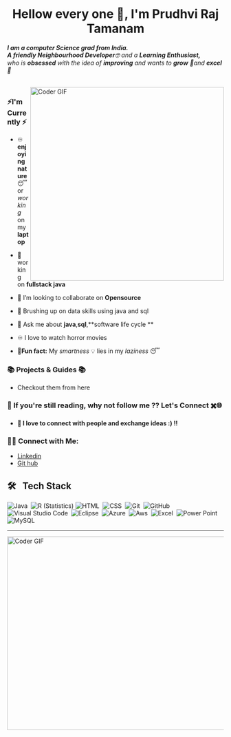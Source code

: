 
<h1 align="center">Hellow every one 👋, I'm Prudhvi Raj Tamanam</h1>


<p>
  <em>
<b>I am a  computer Science grad from India.</b> <br>
<b>A friendly Neighbourhood Developer</b>🤓 and a <b>Learning Enthusiast,</b>&nbsp;  </br>who is <b>obsessed</b>
 with the idea of <b>improving</b> and wants  to 
 <b>grow</b> 🚀and 
 <b>excel</b> 🏅 <br>
 </em>
  
</p>
<br>




<img align="right" src= "https://user-images.githubusercontent.com/93423367/210097822-d1fd437a-0e6e-4d96-8fb4-72ffb0f2d895.gif" alt="Coder GIF"  align="right" width="450">



### ⚡️**I'm** Currently ⚡️


- ♾️ **enjoying nature** 😴 or *working* on my **laptop** 
- 🔭  working on **fullstack java**
- 👯 I’m looking to collaborate on **Opensource**
- 🎃 Brushing up on data  skills using java and sql
- 💬 Ask me about **java**,**sql**,**software life cycle **

- ♾️ I love to watch horror movies

- 🔄️**Fun fact:** My *smartness* 💡 lies in my *laziness* 😴 </br>

### 📚 Projects & Guides 📚
- Checkout them from here

### <b>📖 If you're still reading, why not follow me ?? Let's Connect ✖️🌐
- 💬 I love to connect with  people and exchange ideas :) !!</b>

<h3 align="left"> 🙌🏻 Connect with Me:</h3>

- [Linkedin](https://www.linkedin.com/in/prudhviraj0010001/)
- [Git hub](https://github.com/TamanamPrudhvi)



## 🛠 &nbsp; Tech Stack

![Java](https://img.shields.io/badge/-Java-05122A?style=flat&logo=Java&logoColor=FFA518)&nbsp;
![R (Statistics)](https://img.shields.io/badge/-R-05122A?style=flat&logo=R&logoColor=276DC3)
![HTML](https://img.shields.io/badge/-HTML-05122A?style=flat&logo=HTML5)&nbsp;
![CSS](https://img.shields.io/badge/-CSS-05122A?style=flat&logo=CSS3&logoColor=1572B6)&nbsp;
![Git](https://img.shields.io/badge/-Git-05122A?style=flat&logo=git)&nbsp;
![GitHub](https://img.shields.io/badge/-GitHub-05122A?style=flat&logo=github)&nbsp;
![Visual Studio Code](https://img.shields.io/badge/-Visual%20Studio%20Code-05122A?style=flat&logo=visual-studio-code&logoColor=007ACC)&nbsp;
![Eclipse](https://img.shields.io/badge/-Eclipse-05122A?style=flat&logo=eclipse-ide&logoColor=A8B9CC)&nbsp;
![Azure](https://img.shields.io/badge/Azure-05122A?style=flat&logo=MicrosoftAzure)&nbsp;
![Aws](https://img.shields.io/badge/AWS-05122A?style=flat&logo=Amazon%20AWS)&nbsp;
![Excel](https://img.shields.io/badge/Excel-05122A?style=flat&logo=MicrosoftExcel)&nbsp;
![Power Point](https://img.shields.io/badge/Power%20point-05122A?style=flat&logo=Microsoft%20PowerPoint)&nbsp;
![MySQL](https://img.shields.io/badge/MySQL-05122A?style=flat&logo=MySQL)&nbsp;


---




<img  src="https://user-images.githubusercontent.com/93423367/210098163-ec0d8f89-bb1d-46bf-a97b-5d1c8877fc9f.gif" alt="Coder GIF" height="450" width="850">

